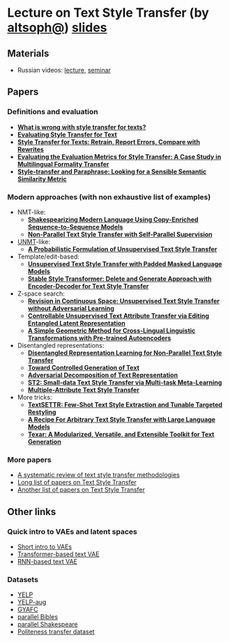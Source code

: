 # Lecture on Text Style Transfer (by [altsoph@](https://github.com/altsoph)) [slides](202112_shad_text_style_transfer.pdf)

## Materials

* Russian videos: [lecture](https://disk.yandex.ru/i/3JSqKFtgK8S0Tg), [seminar](https://disk.yandex.ru/i/L7qFldlvY5PO_g)

## Papers

### Definitions and evaluation

* **[What is wrong with style transfer for texts?](https://arxiv.org/abs/1808.04365)**
* **[Evaluating Style Transfer for Text](https://arxiv.org/abs/1904.02295)**
* **[Style Transfer for Texts: Retrain, Report Errors, Compare with Rewrites](https://arxiv.org/abs/1908.06809)**
* **[Evaluating the Evaluation Metrics for Style Transfer: A Case Study in Multilingual Formality Transfer](https://arxiv.org/abs/2110.10668)**
* **[Style-transfer and Paraphrase: Looking for a Sensible Semantic Similarity Metric](https://arxiv.org/abs/2004.05001)**

### Modern approaches (with non exhaustive list of examples)

* NMT-like:
  * **[Shakespearizing Modern Language Using Copy-Enriched Sequence-to-Sequence Models](https://arxiv.org/abs/1707.01161)**
  * **[Non-Parallel Text Style Transfer with Self-Parallel Supervision](https://openreview.net/forum?id=-TSe5o7STVR)**
* [UNMT](https://arxiv.org/abs/1711.00043)-like:
  * **[A Probabilistic Formulation of Unsupervised Text Style Transfer](https://arxiv.org/abs/2002.03912)**
* Template/edit-based:
  * **[Unsupervised Text Style Transfer with Padded Masked Language Models](https://arxiv.org/abs/2010.01054)**
  * **[Stable Style Transformer: Delete and Generate Approach with Encoder-Decoder for Text Style Transfer](https://arxiv.org/abs/2005.12086)**
* Z-space search:
  * **[Revision in Continuous Space: Unsupervised Text Style Transfer without Adversarial Learning](https://arxiv.org/abs/1905.12304)**
  * **[Controllable Unsupervised Text Attribute Transfer via Editing Entangled Latent Representation](https://arxiv.org/abs/1905.12926)**
  * **[A Simple Geometric Method for Cross-Lingual Linguistic Transformations with Pre-trained Autoencoders](https://arxiv.org/abs/2104.03630)**
* Disentangled representations:
  * **[Disentangled Representation Learning for Non-Parallel Text Style Transfer](https://arxiv.org/abs/1808.04339)**
  * **[Toward Controlled Generation of Text](https://arxiv.org/abs/1703.00955)**
  * **[Adversarial Decomposition of Text Representation](https://arxiv.org/abs/1808.09042)**
  * **[ST2: Small-data Text Style Transfer via Multi-task Meta-Learning](https://arxiv.org/abs/2004.11742)**
  * **[Multiple-Attribute Text Style Transfer](https://arxiv.org/abs/1811.00552)**
* More tricks:
  * **[TextSETTR: Few-Shot Text Style Extraction and Tunable Targeted Restyling](https://arxiv.org/abs/2010.03802)**
  * **[A Recipe For Arbitrary Text Style Transfer with Large Language Models](https://arxiv.org/abs/2109.03910)**
  * **[Texar: A Modularized, Versatile, and Extensible Toolkit for Text Generation](https://arxiv.org/abs/1809.00794)**

### More papers

* [A systematic review of text style transfer methodologies](https://arxiv.org/abs/2109.15144)
* [Long list of papers on Text Style Transfer](https://github.com/fuzhenxin/Style-Transfer-in-Text)
* [Another list of papers on Text Style Transfer](https://kgarg8.github.io/Text-Style-Transfer/)

## Other links

### Quick intro to VAEs and latent spaces

* [Short intro to VAEs](https://towardsdatascience.com/understanding-variational-autoencoders-vaes-f70510919f73)
* [Transformer-based text VAE](https://arxiv.org/abs/2004.04092)
* [RNN-based text VAE](https://arxiv.org/abs/1511.06349)

### Datasets

* [YELP](https://www.yelp.com/dataset)
* [YELP-aug](https://arxiv.org/abs/1810.06526)
* [GYAFC](https://arxiv.org/abs/1803.06535)
* [parallel Bibles](https://arxiv.org/abs/1711.04731)
* [parallel Shakespeare](https://github.com/cocoxu/Shakespeare)
* [Politeness transfer dataset](https://github.com/tag-and-generate/politeness-dataset)

